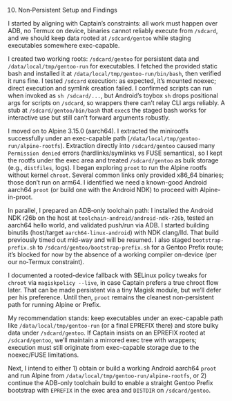 10. Non‑Persistent Setup and Findings

I started by aligning with Captain’s constraints: all work must happen over ADB, no Termux on device, binaries cannot reliably execute from `/sdcard`, and we should keep data rooted at `/sdcard/gentoo` while staging executables somewhere exec-capable.

I created two working roots: `/sdcard/gentoo` for persistent data and `/data/local/tmp/gentoo-run` for executables. I fetched the provided static bash and installed it at `/data/local/tmp/gentoo-run/bin/bash`, then verified it runs fine. I tested `/sdcard` execution: as expected, it’s mounted noexec; direct execution and symlink creation failed. I confirmed scripts can run when invoked as `sh /sdcard/...`, but Android’s toybox `sh` drops positional args for scripts on `/sdcard`, so wrappers there can’t relay CLI args reliably. A stub at `/sdcard/gentoo/bin/bash` that `exec`s the staged bash works for interactive use but still can’t forward arguments robustly.

I moved on to Alpine 3.15.0 (aarch64). I extracted the minirootfs successfully under an exec-capable path (`/data/local/tmp/gentoo-run/alpine-rootfs`). Extraction directly into `/sdcard/gentoo` caused many `Permission denied` errors (hardlinks/symlinks vs FUSE semantics), so I kept the rootfs under the exec area and treated `/sdcard/gentoo` as bulk storage (e.g., `distfiles`, logs). I began exploring `proot` to run the Alpine rootfs without kernel `chroot`. Several common links only provided x86_64 binaries; those don’t run on arm64. I identified we need a known-good Android aarch64 `proot` (or build one with the Android NDK) to proceed with Alpine-in-proot.

In parallel, I prepared an ADB‑only toolchain path: I installed the Android NDK r26b on the host at `toolchain-android/android-ndk-r26b`, tested an aarch64 hello world, and validated push/run via ADB. I started building binutils (host/target `aarch64-linux-android`) with NDK clang/lld. That build previously timed out mid-way and will be resumed. I also staged `bootstrap-prefix.sh` to `/sdcard/gentoo/bootstrap-prefix.sh` for a Gentoo Prefix route; it’s blocked for now by the absence of a working compiler on-device (per our no‑Termux constraint).

I documented a rooted-device fallback with SELinux policy tweaks for `chroot` via `magiskpolicy --live`, in case Captain prefers a true chroot flow later. That can be made persistent via a tiny Magisk module, but we’ll defer per his preference. Until then, `proot` remains the cleanest non‑persistent path for running Alpine or Prefix.

My recommendation stands: keep executables under an exec-capable path like `/data/local/tmp/gentoo-run` (or a final EPREFIX there) and store bulky data under `/sdcard/gentoo`. If Captain insists on an EPREFIX rooted at `/sdcard/gentoo`, we’ll maintain a mirrored exec tree with wrappers; execution must still originate from exec-capable storage due to the noexec/FUSE limitations.

Next, I intend to either 1) obtain or build a working Android aarch64 `proot` and run Alpine from `/data/local/tmp/gentoo-run/alpine-rootfs`, or 2) continue the ADB-only toolchain build to enable a straight Gentoo Prefix bootstrap with `EPREFIX` in the exec area and `DISTDIR` on `/sdcard/gentoo`.

